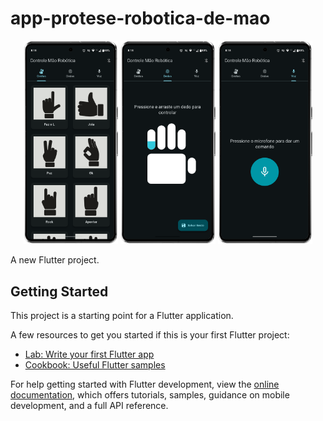 # app-protese-robotica-de-mao

<div align="center">
  <img src="./assets/docs/images/screenshot_1.png" alt="" width="30%"/>
  <img src="/assets/docs/images/screenshot_2.png" alt="" width="30%"/>
  <img src="/assets/docs/images/screenshot_3.png" alt="" width="30%"/>
</div>

A new Flutter project.

## Getting Started

This project is a starting point for a Flutter application.

A few resources to get you started if this is your first Flutter project:

- [Lab: Write your first Flutter app](https://docs.flutter.dev/get-started/codelab)
- [Cookbook: Useful Flutter samples](https://docs.flutter.dev/cookbook)

For help getting started with Flutter development, view the
[online documentation](https://docs.flutter.dev/), which offers tutorials,
samples, guidance on mobile development, and a full API reference.

